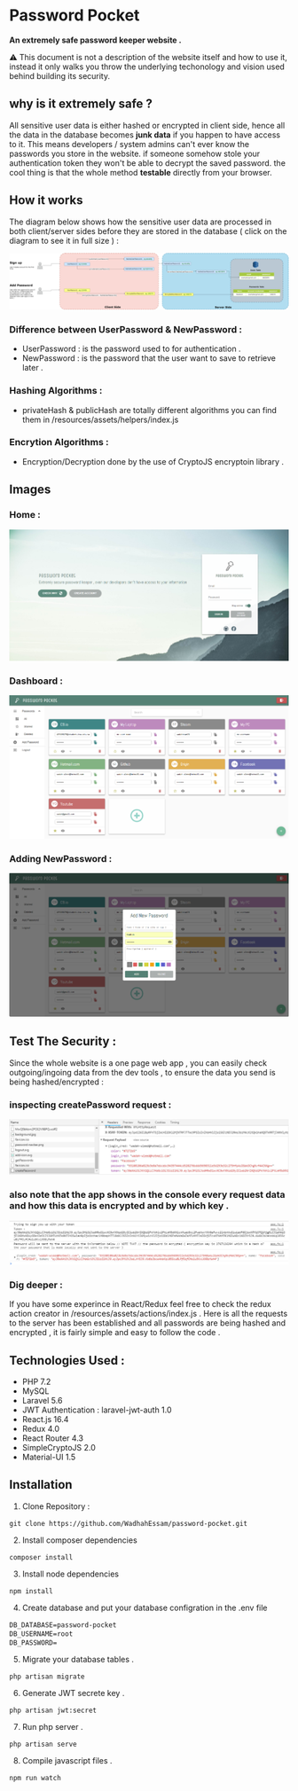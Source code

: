 # Password Pocket
**An extremely safe password keeper website .**

:warning: This document is not a description of the website itself and how to use it, instead it only walks you throw the underlying techonology and vision used behind building its security. 

## why is it extremely safe ?
All sensitive user data is either hashed or encrypted in client side, hence all the data in the database becomes **junk data** if you  happen to have access to it. This means developers / system admins can't ever know the passwords you store in the website. if someone somehow stole your authentication token they won't be able to decrypt the saved password. the cool thing is that the whole method **testable** directly from your browser. 

## How it works 
The diagram below shows how the sensitive user data are processed in both client/server sides before they are stored in the database ( click on the diagram to see it in full size )  :

![alt text](https://raw.githubusercontent.com/WadhahEssam/password-pocket/master/img/diagram.png)

### Difference between UserPassword & NewPassword :
- UserPassword : is the password used to for authentication .
- NewPassword : is the password that the user want to save to retrieve later . 

### Hashing Algorithms :
- privateHash & publicHash are totally different algorithms you can find them in /resources/assets/helpers/index.js 

### Encrytion Algorithms :
- Encryption/Decryption done by the use of CryptoJS encryptoin library .

## Images 

### Home :
![alt text](https://raw.githubusercontent.com/WadhahEssam/password-pocket/master/img/2.png)

### Dashboard :
![alt text](https://raw.githubusercontent.com/WadhahEssam/password-pocket/master/img/1.png)

### Adding NewPassword :
![alt text](https://raw.githubusercontent.com/WadhahEssam/password-pocket/master/img/3.png)

## Test The Security :
Since the whole website is a one page web app , you can easily check outgoing/ingoing data from the dev tools , to ensure the data you send is being hashed/encrypted :

### inspecting createPassword request :
![alt text](https://raw.githubusercontent.com/WadhahEssam/password-pocket/master/img/request.jpg)

### also note that the app shows in the console every request data and how this data is encrypted and by which key . 
![alt text](https://raw.githubusercontent.com/WadhahEssam/password-pocket/master/img/console.jpg)

### Dig deeper :
If you have some experince in React/Redux feel free to check the redux action creator in /resources/assets/actions/index.js . Here is all the requests to the server has been established and all passwords are being hashed and encrypted , it is fairly simple and easy to follow the code .

## Technologies Used :
- PHP 7.2 
- MySQL
- Laravel 5.6 
- JWT Authentication : laravel-jwt-auth 1.0
- React.js 16.4
- Redux 4.0
- React Router 4.3
- SimpleCryptoJS 2.0
- Material-UI 1.5

## Installation 

1. Clone Repository :
```
git clone https://github.com/WadhahEssam/password-pocket.git
```

2. Install composer dependencies
```
composer install
```

3. Install node dependencies 
```
npm install 
```

4. Create database and put your database configration in the .env file 
```
DB_DATABASE=password-pocket
DB_USERNAME=root
DB_PASSWORD=
```

5. Migrate your database tables .
```
php artisan migrate
```

6. Generate JWT secrete key  .
```
php artisan jwt:secret
```

7. Run php server .
```
php artisan serve
```


8. Compile javascript files  .
```
npm run watch
```


